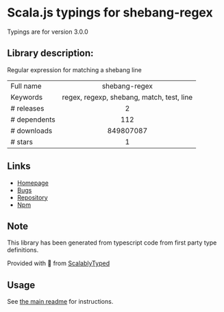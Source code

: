 
# Scala.js typings for shebang-regex

Typings are for version 3.0.0

## Library description:
Regular expression for matching a shebang line

|                    |                 |
| ------------------ | :-------------: |
| Full name          | shebang-regex |
| Keywords           | regex, regexp, shebang, match, test, line |
| # releases         | 2 |
| # dependents       | 112 |
| # downloads        | 849807087 |
| # stars            | 1 |

## Links
- [Homepage](https://github.com/sindresorhus/shebang-regex#readme)
- [Bugs](https://github.com/sindresorhus/shebang-regex/issues)
- [Repository](https://github.com/sindresorhus/shebang-regex)
- [Npm](https://www.npmjs.com/package/shebang-regex)
    


## Note
This library has been generated from typescript code from first party type definitions.

Provided with :purple_heart: from [ScalablyTyped](https://github.com/oyvindberg/ScalablyTyped)

## Usage
See [the main readme](../../readme.md) for instructions.



